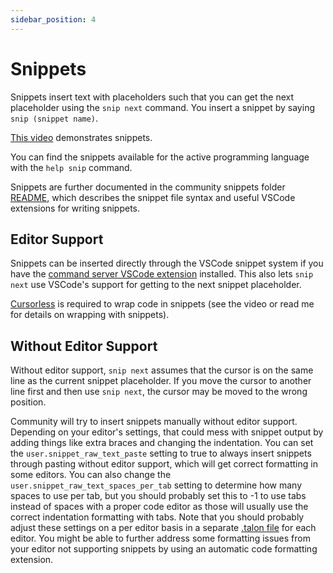 ```yaml
---
sidebar_position: 4
---
```


# Snippets

Snippets insert text with placeholders such that you can get the next placeholder using the `snip next` command. You insert a snippet by saying `snip (snippet name)`.

[This video](https://www.youtube.com/watch?v=icXH-o3mwTU) demonstrates snippets.

You can find the snippets available for the active programming language with the `help snip` command.

Snippets are further documented in the community snippets folder [README](https://github.com/talonhub/community/blob/main/core/snippets/README.md), which describes the snippet file syntax and useful VSCode extensions for writing snippets.

## Editor Support

Snippets can be inserted directly through the VSCode snippet system if you have the [command server VSCode extension](https://marketplace.visualstudio.com/items?itemName=pokey.command-server) installed. This also lets `snip next` use VSCode's support for getting to the next snippet placeholder.

[Cursorless](https://www.cursorless.org/docs/user/installation/) is required to wrap code in snippets (see the video or read me for details on wrapping with snippets).

## Without Editor Support

Without editor support, `snip next` assumes that the cursor is on the same line as the current snippet placeholder. If you move the cursor to another line first and then use `snip next`, the cursor may be moved to the wrong position.

Community will try to insert snippets manually without editor support. Depending on your editor's settings, that could mess with snippet output by adding things like extra braces and changing the indentation. You can set the `user.snippet_raw_text_paste` setting to true to always insert snippets through pasting without editor support, which will get correct formatting in some editors. You can also change the `user.snippet_raw_text_spaces_per_tab` setting to determine how many spaces to use per tab, but you should probably set this to -1 to use tabs instead of spaces with a proper code editor as those will usually use the correct indentation formatting with tabs. Note that you should probably adjust these settings on a per editor basis in a separate [.talon file](../Customization/talon-files.md) for each editor. You might be able to further address some formatting issues from your editor not supporting snippets by using an automatic code formatting extension.

